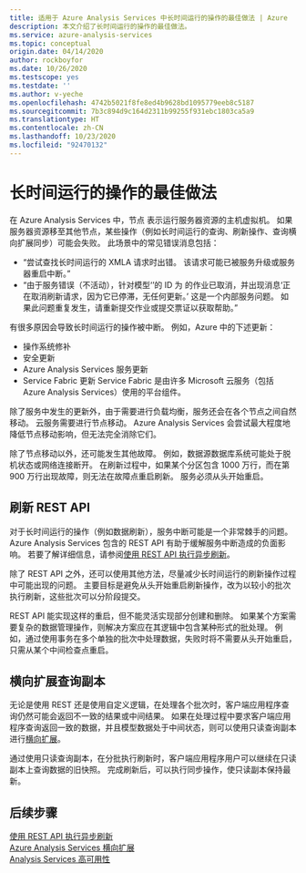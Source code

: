 ```yaml
---
title: 适用于 Azure Analysis Services 中长时间运行的操作的最佳做法 | Azure
description: 本文介绍了长时间运行的操作的最佳做法。
ms.service: azure-analysis-services
ms.topic: conceptual
origin.date: 04/14/2020
author: rockboyfor
ms.date: 10/26/2020
ms.testscope: yes
ms.testdate: ''
ms.author: v-yeche
ms.openlocfilehash: 4742b5021f8fe8ed4b9628bd1095779eeb8c5187
ms.sourcegitcommit: 7b3c894d9c164d2311b99255f931ebc1803ca5a9
ms.translationtype: HT
ms.contentlocale: zh-CN
ms.lasthandoff: 10/23/2020
ms.locfileid: "92470132"
---
```

# <a name="best-practices-for-long-running-operations"></a>长时间运行的操作的最佳做法

在 Azure Analysis Services 中，节点  表示运行服务器资源的主机虚拟机。 如果服务器资源移至其他节点，某些操作（例如长时间运行的查询、刷新操作、查询横向扩展同步）可能会失败。 此场景中的常见错误消息包括：

- “尝试查找长时间运行的 XMLA 请求时出错。 该请求可能已被服务升级或服务器重启中断。”
- “由于服务错误（不活动），针对模型‘<database>’的 ID 为 <guid> 的作业已取消，并出现消息‘正在取消刷新请求，因为它已停滞，无任何更新。’ 这是一个内部服务问题。 如果此问题重复发生，请重新提交作业或提交票证以获取帮助。”

有很多原因会导致长时间运行的操作被中断。 例如，Azure 中的下述更新： 
- 操作系统修补 
- 安全更新
- Azure Analysis Services 服务更新
- Service Fabric 更新 Service Fabric 是由许多 Microsoft 云服务（包括 Azure Analysis Services）使用的平台组件。

除了服务中发生的更新外，由于需要进行负载均衡，服务还会在各个节点之间自然移动。 云服务需要进行节点移动。 Azure Analysis Services 会尝试最大程度地降低节点移动影响，但无法完全消除它们。 

除了节点移动以外，还可能发生其他故障。 例如，数据源数据库系统可能处于脱机状态或网络连接断开。 在刷新过程中，如果某个分区包含 1000 万行，而在第 900 万行出现故障，则无法在故障点重启刷新。 服务必须从头开始重启。 

## <a name="refresh-rest-api"></a>刷新 REST API

对于长时间运行的操作（例如数据刷新），服务中断可能是一个非常棘手的问题。 Azure Analysis Services 包含的 REST API 有助于缓解服务中断造成的负面影响。 若要了解详细信息，请参阅[使用 REST API 执行异步刷新](analysis-services-async-refresh.md)。

除了 REST API 之外，还可以使用其他方法，尽量减少长时间运行的刷新操作过程中可能出现的问题。 主要目标是避免从头开始重启刷新操作，改为以较小的批次执行刷新，这些批次可以分阶段提交。 

REST API 能实现这样的重启，但不能灵活实现部分创建和删除。 如果某个方案需要复杂的数据管理操作，则解决方案应在其逻辑中包含某种形式的批处理。 例如，通过使用事务在多个单独的批次中处理数据，失败时将不需要从头开始重启，只需从某个中间检查点重启。 

## <a name="scale-out-query-replicas"></a>横向扩展查询副本

无论是使用 REST 还是使用自定义逻辑，在处理各个批次时，客户端应用程序查询仍然可能会返回不一致的结果或中间结果。 如果在处理过程中要求客户端应用程序查询返回一致的数据，并且模型数据处于中间状态，则可以使用只读查询副本进行[横向扩展](analysis-services-scale-out.md)。

通过使用只读查询副本，在分批执行刷新时，客户端应用程序用户可以继续在只读副本上查询数据的旧快照。 完成刷新后，可以执行同步操作，使只读副本保持最新。

## <a name="next-steps"></a>后续步骤

[使用 REST API 执行异步刷新](analysis-services-async-refresh.md)  
[Azure Analysis Services 横向扩展](analysis-services-scale-out.md)  
[Analysis Services 高可用性](analysis-services-bcdr.md)  

<!--Not Available on [Retry guidance for Azure services](https://docs.microsoft.com/azure/architecture/best-practices/retry-service-specific)-->

<!-- Update_Description: update meta properties, wording update, update link -->